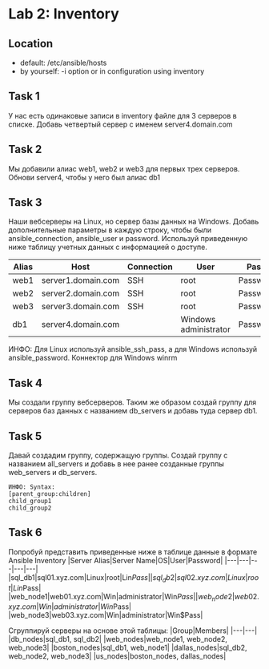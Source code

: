 # Lab 2: Inventory
## Location
- default: /etc/ansible/hosts
- by yourself: -i <path> option or in configuration using inventory

## Task 1
У нас есть одинаковые записи в inventory файле для 3 серверов в списке. Добавь четвертый сервер с именем server4.domain.com

## Task 2
Мы добавили алиас web1, web2 и web3 для первых трех серверов. Обнови server4, чтобы у него был алиас db1

## Task 3
Наши вебсерверы на Linux, но сервер базы данных на Windows. Добавь дополнительные параметры в каждую строку, чтобы были ansible_connection, ansible_user и password. Используй приведенную ниже таблицу учетных данных с информацией о доступе.


| Alias	| Host	| Connection	| User	| Password |
| ---|--- | ---|--- | ---|  
| web1	| server1.domain.com	| SSH| 	root	| Password123!| 
web2| 	server2.domain.com| 	SSH	| root	| Password123!| 
web3| 	server3.domain.com| 	SSH| 	root| 	Password123!| 
db1| 	server4.domain.com| 	| Windows	administrator| 	Password123!| 

ИНФО: Для Linux используй ansible_ssh_pass, а для Windows используй ansible_password. Коннектор для Windows winrm

## Task 4
Мы создали группу вебсерверов. Таким же образом создай группу для серверов баз данных с названием db_servers и добавь туда сервер db1.

## Task 5
Давай создадим группу, содержащую группы. Создай группу с названием all_servers и добавь в нее ранее созданные группы web_servers и db_servers.

```
ИНФО: Syntax:
[parent_group:children]
child_group1
child_group2
```
## Task 6
Попробуй представить приведенные ниже в таблице данные в формате Ansible Inventory
|Server Alias|Server Name|OS|User|Password|
|---|---|---|---|---| 
|sql_db1|sql01.xyz.com|Linux|root|Lin$Pass|
|sql_db2|sql02.xyz.com|Linux|root|Lin$Pass|
|web_node1|web01.xyz.com|Win|administrator|Win$Pass|
|web_node2|web02.xyz.com|Win|administrator|Win$Pass|
|web_node3|web03.xyz.com|Win|administrator|Win$Pass|

Сгруппируй серверы на основе этой таблицы:
|Group|Members|
|---|---|
|db_nodes|sql_db1, sql_db2|
|web_nodes|web_node1, web_node2, web_node3|
|boston_nodes|sql_db1, web_node1|
|dallas_nodes|sql_db2, web_node2, web_node3|
|us_nodes|boston_nodes, dallas_nodes|